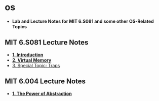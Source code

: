 # os

* **Lab and Lecture Notes for MIT 6.S081 and some other OS-Related Topics**

## MIT 6.S081 Lecture Notes
* **[1. Introduction](docs/lectures/1Introduction.html)**
* **[2. Virtual Memory](docs/lectures/2VirtualMemory.html)**
* [3. Special Topic: Traps](docs/lectures/3Traps.html)

## MIT 6.004 Lecture Notes
* **[1. The Power of Abstraction](6004/lectures/1Abstraction.html)**
